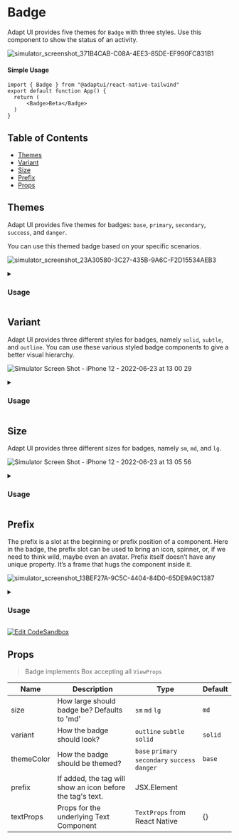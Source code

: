 # Badge

Adapt UI provides five themes for `Badge` with three styles. Use this component
to show the status of an activity.

![simulator_screenshot_371B4CAB-C08A-4EE3-85DE-EF990FC831B1](https://user-images.githubusercontent.com/35562287/175248712-b872b752-801b-403e-ad2f-9993800cac54.png)

#### Simple Usage

```
import { Badge } from "@adaptui/react-native-tailwind"
export default function App() {
  return (
      <Badge>Beta</Badge>
  )
}
```

## Table of Contents

- [Themes](#themes)
- [Variant](#variant)
- [Size](#size)
- [Prefix](#prefix)
- [Props](#props)

## Themes

Adapt UI provides five themes for badges: `base`, `primary`, `secondary`,
`success`, and `danger`.

You can use this themed badge based on your specific scenarios.

![simulator_screenshot_23A30580-3C27-435B-9A6C-F2D15534AEB3](https://user-images.githubusercontent.com/35562287/175240643-43af3704-e476-410f-807c-21bd662528f6.png)

<details>

<summary>
  <h3>Usage</h3>
</summary>
  
```
import { Badge, useTheme } from "@adaptui/react-native-tailwind"

export default function App() { const tailwind = useTheme(); return ( <>
<Badge>Completed</Badge> <Badge themeColor="primary">Processing</Badge>
<Badge themeColor="secondary">Waiting</Badge>
<Badge themeColor="success">Success</Badge>
<Badge themeColor="danger">Cancelled</Badge> </> ) }

```
</details>

## Variant

Adapt UI provides three different styles for badges, namely `solid`, `subtle`,
and `outline`. You can use these various styled badge components to give a
better visual hierarchy.


![Simulator Screen Shot - iPhone 12 - 2022-06-23 at 13 00 29](https://user-images.githubusercontent.com/35562287/175241854-7bb5ea10-b12a-4647-9cac-41b0d0a10bfb.png)

<details>
<summary>
  <h3>Usage</h3>
</summary>

```

import { Badge, useTheme } from "@adaptui/react-native-tailwind"

export default function App() { const tailwind = useTheme(); return ( <>
<Badge>Solid</Badge> <Badge variant="subtle">Subtle</Badge>
<Badge variant="outline">Outline</Badge> </> ) }

```

</details>

## Size

Adapt UI provides three different sizes for badges, namely `sm`, `md`, and `lg`.

![Simulator Screen Shot - iPhone 12 - 2022-06-23 at 13 05 56](https://user-images.githubusercontent.com/35562287/175242915-c4df0bf3-c74a-4a2f-b3b2-f76a0b7e2827.png)

<details>
<summary>
  <h3>Usage</h3>
</summary>

```

import { Badge, useTheme } from "@adaptui/react-native-tailwind"

export default function App() { const tailwind = useTheme(); return ( <>
<Badge size="sm">Small</Badge> <Badge>Medium</Badge>
<Badge size="lg">Large</Badge> </> ) }

```

</details>

## Prefix

The prefix is a slot at the beginning or prefix position of a component. Here in
the badge, the prefix slot can be used to bring an icon, spinner, or, if we need
to think wild, maybe even an avatar. Prefix itself doesn’t have any unique
property. It’s a frame that hugs the component inside it.

![simulator_screenshot_13BEF27A-9C5C-4404-84D0-65DE9A9C1387](https://user-images.githubusercontent.com/35562287/175243281-80b1a421-5856-4487-b028-b023e7ba1a67.png)


<details>
<summary>
  <h3>Usage</h3>
</summary>

```

import { Badge, useTheme, Icon, Check } from "@adaptui/react-native-tailwind"

export default function App() { const tailwind = useTheme(); return ( <> <Badge
prefix={<Icon icon={<Check />} />} themeColor="success"> Completed </Badge> </>
) }

```

</details>

[![Edit CodeSandbox](https://img.shields.io/badge/Badge-Open%20On%20Expo-%230971f1?style=for-the-badge&logo=expo&labelColor=151515)](https://snack.expo.dev/@timelessco/badge-component--adaptui)

## Props

> Badge implements Box accepting all `ViewProps`

| Name       | Description                                                | Type                                            | Default |
| ---------- | ---------------------------------------------------------- | ----------------------------------------------- | ------- |
| size       | How large should badge be? Defaults to 'md'                | `sm` `md` `lg`                                  | `md`    |
| variant    | How the badge should look?                                 | `outline` `subtle` `solid`                      | `solid` |
| themeColor | How the badge should be themed?                            | `base` `primary` `secondary` `success` `danger` | `base`  |
| prefix     | If added, the tag will show an icon before the tag's text. | JSX.Element                                     |         |
| textProps  | Props for the underlying Text Component                    | `TextProps` from React Native                   | {}      |
```
